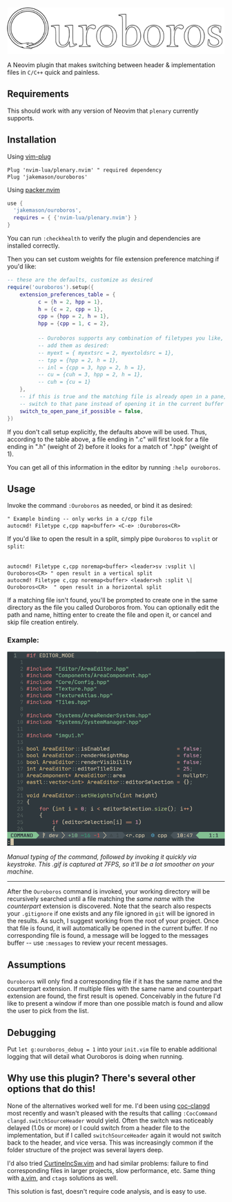 ![Ouroboro](./repo/logo.png)

A Neovim plugin that makes switching between header & implementation files in `C/C++` quick and painless.

## Requirements

This should work with any version of Neovim that `plenary` currently supports.

## Installation

Using [vim-plug](https://github.com/junegunn/vim-plug)

```viml
Plug 'nvim-lua/plenary.nvim' " required dependency
Plug 'jakemason/ouroboros'
```

Using [packer.nvim](https://github.com/wbthomason/packer.nvim)

```lua
use {
  'jakemason/ouroboros',
  requires = { {'nvim-lua/plenary.nvim'} }
}
```

You can run `:checkhealth` to verify the plugin and dependencies are installed correctly.

Then you can set custom weights for file extension preference matching if you'd like:

```lua
-- these are the defaults, customize as desired
require('ouroboros').setup({
    extension_preferences_table = {
          c = {h = 2, hpp = 1},
          h = {c = 2, cpp = 1},
          cpp = {hpp = 2, h = 1},
          hpp = {cpp = 1, c = 2},

          -- Ouroboros supports any combination of filetypes you like, simply
          -- add them as desired:
          -- myext = { myextsrc = 2, myextoldsrc = 1},
          -- tpp = {hpp = 2, h = 1},
          -- inl = {cpp = 3, hpp = 2, h = 1},
          -- cu = {cuh = 3, hpp = 2, h = 1},
          -- cuh = {cu = 1}
    },
    -- if this is true and the matching file is already open in a pane, we'll
    -- switch to that pane instead of opening it in the current buffer
    switch_to_open_pane_if_possible = false,
})
```

If you don't call setup explicitly, the defaults above will be used. Thus, according to the table above, a file ending in ".c"
will first look for a file ending in ".h" (weight of 2) before it looks for a match of ".hpp" (weight of 1).

You can get all of this information in the editor by running `:help ouroboros`.

## Usage

Invoke the command `:Ouroboros` as needed, or bind it as desired:

```viml
" Example binding -- only works in a c/cpp file
autocmd! Filetype c,cpp map<buffer> <C-e> :Ouroboros<CR>
```

If you'd like to open the result in a split, simply pipe `Ouroboros` to `vsplit` or `split`:

```viml

autocmd! Filetype c,cpp noremap<buffer> <leader>sv :vsplit \| Ouroboros<CR> " open result in a vertical split
autocmd! Filetype c,cpp noremap<buffer> <leader>sh :split \| Ouroboros<CR>  " open result in a horizontal split
```

If a matching file isn't found, you'll be prompted to create one in the same directory as the file you called
Ouroboros from. You can optionally edit the path and name, hitting enter to create the file and open it, or 
cancel and skip file creation entirely.

### Example:
![Example of switching between files](./repo/demo.gif)

*Manual typing of the command, followed by invoking it quickly via keystroke. This .gif is captured
at 7FPS, so it'll be a lot smoother on your machine.*

---

After the `Ouroboros` command is invoked, your working directory will be recursively searched until
a file matching the _same name_ with the _counterpart_ extension is discovered. Note that the
search also respects your `.gitignore` if one exists and any file ignored in `git` will be ignored
in the results. As such, I suggest working from the root of your project. Once that file is found,
it will automatically be opened in the current buffer. If no corresponding file is found, a message
will be logged to the messages buffer -- use `:messages` to review your recent messages.

## Assumptions

`Ouroboros` will only find a corresponding file if it has the same name and the counterpart
extension. If multiple files with the same name and counterpart extension are found, the first
result is opened. Conceivably in the future I'd like to present a window if more than one possible
match is found and allow the user to pick from the list.

## Debugging

Put `let g:ouroboros_debug = 1` into your `init.vim` file to enable additional logging that will
detail what Ouroboros is doing when running.

## Why use this plugin? There's several other options that do this!

None of the alternatives worked well for me. I'd been using
[coc-clangd](https://github.com/clangd/coc-clangd) most recently and wasn't pleased with the results
that calling `:CocCommand clangd.switchSourceHeader` would yield. Often the switch was noticeably
delayed (1.0s or more) or I could switch from a header file to the implementation,
but if I called `switchSourceHeader` again it would not switch back to the header, and vice versa.
This was increasingly common if the folder structure of the project was several layers deep.

I'd also tried [CurtineIncSw.vim](https://github.com/ericcurtin/CurtineIncSw.vim) and had similar
problems: failure to find corresponding files in larger projects, slow performance, etc. Same thing
with [a.vim](https://github.com/vim-scripts/a.vim), and `ctags` solutions as well.

This solution is fast, doesn't require code analysis, and is easy to use.
